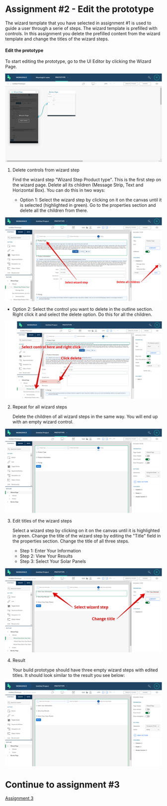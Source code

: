 # Assignment #2 - Edit the prototype
The wizard template that you have selected in assignment #1 is used to guide a user through a serie of steps. The wizard template is prefilled with controls. In this assignment you delete the prefilled content from the wizard template and change the titles of the wizard steps.

#### Edit the prototype

To start editing the prototype, go to the UI Editor by clicking the Wizard Page.

![Edit wizard page](https://github.com/Innov8ion-developer/SAP_Build_Assignments/blob/master/img/editThePrototype1.png)

1. Delete controls from wizard step

   Find the wizard step "Wizard Step Product type". This is the first step on the wizard page. Delete all its children (Message Strip, Text and Horizontal Box). You can do this in two ways:
   
   + Option 1: Select the wizard step by clicking on it on the canvas until it is selected (highlighted in green). Go to the properties section and delete all the children from there.
   
![Delete option 1](https://github.com/Innov8ion-developer/SAP_Build_Assignments/blob/master/img/editThePrototype10.png)
   
   + Option 2: Select the control you want to delete in the outline section. Right click it and select the delete option. Do this for all the children.
   
![Delete option 2](https://github.com/Innov8ion-developer/SAP_Build_Assignments/blob/master/img/editThePrototype11.png)

2. Repeat for all wizard steps

   Delete the children of all wizard steps in the same way. You will end up with an empty wizard control.
   
![Empty wizard steps](https://github.com/Innov8ion-developer/SAP_Build_Assignments/blob/master/img/editThePrototype12.png)

3. Edit titles of the wizard steps

   Select a wizard step by clicking on it on the canvas until it is highlighted in green. Change the title of the wizard step by editing the "Title" field in the properties section. Change the title of all three steps.
   
   + Step 1: Enter Your Information
   + Step 2: View Your Results
   + Step 3: Select Your Solar Panels
   
![Editing titles](https://github.com/Innov8ion-developer/SAP_Build_Assignments/blob/master/img/editThePrototype14.png)
   
4. Result

   Your build prototype should have three empty wizard steps with edited titles. It should look similar to the result you see below:
   
![Titles edited](https://github.com/Innov8ion-developer/SAP_Build_Assignments/blob/master/img/editThePrototype13.png)

# Continue to assignment #3
[Assignment 3](https://github.com/Innov8ion-developer/SAP_Build_Assignments/blob/3_Edit_Step_1)

